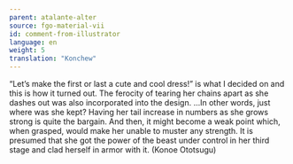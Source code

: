 ```yaml
---
parent: atalante-alter
source: fgo-material-vii
id: comment-from-illustrator
language: en
weight: 5
translation: "Konchew"
---
```


“Let’s make the first or last a cute and cool dress!” is what I decided on and this is how it turned out. The ferocity of tearing her chains apart as she dashes out was also incorporated into the design. …In other words, just where was she kept? Having her tail increase in numbers as she grows strong is quite the bargain. And then, it might become a weak point which, when grasped, would make her unable to muster any strength. It is presumed that she got the power of the beast under control in her third stage and clad herself in armor with it. (Konoe Ototsugu)
